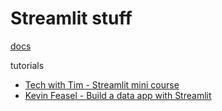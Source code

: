 # Streamlit stuff

[docs](https://docs.streamlit.io/)

tutorials

* [Tech with Tim - Streamlit mini course](https://www.youtube.com/watch?v=o8p7uQCGD0U)
* [Kevin Feasel - Build a data app with Streamlit](https://www.youtube.com/watch?v=rAnZx8W--S0&list=PLeWL8zChJ2uuM9ekUgR6pLjxXVfv_IVZb&index=8)
